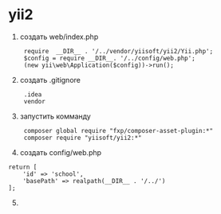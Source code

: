 # yii2
1) создать web/index.php
  
        require  __DIR__ . '/../vendor/yiisoft/yii2/Yii.php';
        $config = require __DIR__. '/../config/web.php';
        (new yii\web\Application($config))->run();
        
2) создать .gitignore

        .idea
        vendor
    
3) запустить комманду
        
        composer global require "fxp/composer-asset-plugin:*"
        composer require "yiisoft/yii2:*"
        
4) создать config/web.php
>
    return [
        'id' => 'school',
        'basePath' => realpath(__DIR__ . '/../')
    ];

5)